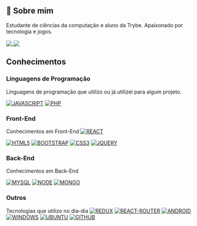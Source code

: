 
## 🚀 Sobre mim
Estudante de ciências da computação e aluno da Trybe. Apaixonado por tecnologia e jogos.

<a href="https://github.com/anuraghazra/github-readme-stats">
  <img align="center" src="https://github-readme-stats.vercel.app/api?username=alexsandron3&show_icons=true&theme=radical" />
</a>
<a href="https://github.com/anuraghazra/convoychat">
  <img align="center" src="https://github-readme-stats.vercel.app/api/top-langs/?username=alexsandron3&layout=compact" />
</a>

## Conhecimentos

### Linguagens de Programação
Linguagens de programação que utilizo ou já utilizei para algum projeto.

[![JAVASCRIPT](https://img.shields.io/badge/JavaScript-F7DF1E?style=for-the-badge&logo=javascript&logoColor=black)]()
[![PHP](https://img.shields.io/badge/PHP-777BB4?style=for-the-badge&logo=php&logoColor=white)]()


### Front-End
Conhecimentos em Front-End
[![REACT](https://img.shields.io/badge/React-20232A?style=for-the-badge&logo=react&logoColor=61DAFB)]()

[![HTML5](https://img.shields.io/badge/HTML5-E34F26?style=for-the-badge&logo=html5&logoColor=white)]()
[![BOOTSTRAP](https://img.shields.io/badge/Bootstrap-563D7C?style=for-the-badge&logo=bootstrap&logoColor=white)]()
[![CSS3](https://img.shields.io/badge/CSS3-1572B6?style=for-the-badge&logo=css3&logoColor=white)]()
[![JQUERY](https://img.shields.io/badge/jQuery-0769AD?style=for-the-badge&logo=jquery&logoColor=white)]()


### Back-End
Conhecimentos em Back-End

[![MYSQL](https://img.shields.io/badge/MySQL-00000F?style=for-the-badge&logo=mysql&logoColor=white)]()
[![NODE](https://img.shields.io/badge/Node.js-43853D?style=for-the-badge&logo=node.js&logoColor=white)]()
[![MONGO](https://img.shields.io/badge/MongoDB-4EA94B?style=for-the-badge&logo=mongodb&logoColor=white)]()


### Outros
Tecnologias que utilizo no dia-dia
[![REDUX](https://img.shields.io/badge/Redux-593D88?style=for-the-badge&logo=redux&logoColor=white)]()
[![REACT-ROUTER](https://img.shields.io/badge/React_Router-CA4245?style=for-the-badge&logo=react-router&logoColor=white)]()
[![ANDROID](https://img.shields.io/badge/Android-3DDC84?style=for-the-badge&logo=android&logoColor=white)]()
[![WINDOWS](https://img.shields.io/badge/Windows-0078D6?style=for-the-badge&logo=windows&logoColor=white)]()
[![UBUNTU](https://img.shields.io/badge/Ubuntu-E95420?style=for-the-badge&logo=ubuntu&logoColor=white)]()
[![GITHUB](https://img.shields.io/badge/GitHub-100000?style=for-the-badge&logo=github&logoColor=white
)]()
